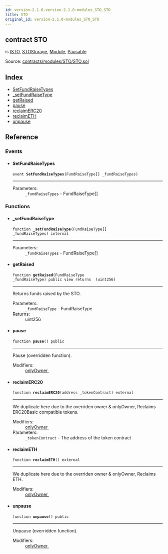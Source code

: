 ```yaml
---
id: version-2.1.0-version-2.1.0-modules_STO_STO
title: STO
original_id: version-2.1.0-modules_STO_STO
---
```


<div class="contract-doc"><div class="contract"><h2 class="contract-header"><span class="contract-kind">contract</span> STO</h2><p class="base-contracts"><span>is</span> <a href="interfaces_ISTO.html">ISTO</a><span>, </span><a href="modules_STO_STOStorage.html">STOStorage</a><span>, </span><a href="modules_Module.html">Module</a><span>, </span><a href="Pausable.html">Pausable</a></p><div class="source">Source: <a href="https://github.com/PolymathNetwork/polymath-core/blob/v2.1.0/contracts/modules/STO/STO.sol" target="_blank">contracts/modules/STO/STO.sol</a></div></div><div class="index"><h2>Index</h2><ul><li><a href="modules_STO_STO.html#SetFundRaiseTypes">SetFundRaiseTypes</a></li><li><a href="modules_STO_STO.html#_setFundRaiseType">_setFundRaiseType</a></li><li><a href="modules_STO_STO.html#getRaised">getRaised</a></li><li><a href="modules_STO_STO.html#pause">pause</a></li><li><a href="modules_STO_STO.html#reclaimERC20">reclaimERC20</a></li><li><a href="modules_STO_STO.html#reclaimETH">reclaimETH</a></li><li><a href="modules_STO_STO.html#unpause">unpause</a></li></ul></div><div class="reference"><h2>Reference</h2><div class="events"><h3>Events</h3><ul><li><div class="item event"><span id="SetFundRaiseTypes" class="anchor-marker"></span><h4 class="name">SetFundRaiseTypes</h4><div class="body"><code class="signature">event <strong>SetFundRaiseTypes</strong><span>(FundRaiseType[] _fundRaiseTypes) </span></code><hr/><dl><dt><span class="label-parameters">Parameters:</span></dt><dd><div><code>_fundRaiseTypes</code> - FundRaiseType[]</div></dd></dl></div></div></li></ul></div><div class="functions"><h3>Functions</h3><ul><li><div class="item function"><span id="_setFundRaiseType" class="anchor-marker"></span><h4 class="name">_setFundRaiseType</h4><div class="body"><code class="signature">function <strong>_setFundRaiseType</strong><span>(FundRaiseType[] _fundRaiseTypes) </span><span>internal </span></code><hr/><dl><dt><span class="label-parameters">Parameters:</span></dt><dd><div><code>_fundRaiseTypes</code> - FundRaiseType[]</div></dd></dl></div></div></li><li><div class="item function"><span id="getRaised" class="anchor-marker"></span><h4 class="name">getRaised</h4><div class="body"><code class="signature">function <strong>getRaised</strong><span>(FundRaiseType _fundRaiseType) </span><span>public </span><span>view </span><span>returns  (uint256) </span></code><hr/><div class="description"><p>Returns funds raised by the STO.</p></div><dl><dt><span class="label-parameters">Parameters:</span></dt><dd><div><code>_fundRaiseType</code> - FundRaiseType</div></dd><dt><span class="label-return">Returns:</span></dt><dd>uint256</dd></dl></div></div></li><li><div class="item function"><span id="pause" class="anchor-marker"></span><h4 class="name">pause</h4><div class="body"><code class="signature">function <strong>pause</strong><span>() </span><span>public </span></code><hr/><div class="description"><p>Pause (overridden function).</p></div><dl><dt><span class="label-modifiers">Modifiers:</span></dt><dd><a href="modules_Module.html#onlyOwner">onlyOwner </a></dd></dl></div></div></li><li><div class="item function"><span id="reclaimERC20" class="anchor-marker"></span><h4 class="name">reclaimERC20</h4><div class="body"><code class="signature">function <strong>reclaimERC20</strong><span>(address _tokenContract) </span><span>external </span></code><hr/><div class="description"><p>We duplicate here due to the overriden owner &amp; onlyOwner, Reclaims ERC20Basic compatible tokens.</p></div><dl><dt><span class="label-modifiers">Modifiers:</span></dt><dd><a href="modules_Module.html#onlyOwner">onlyOwner </a></dd><dt><span class="label-parameters">Parameters:</span></dt><dd><div><code>_tokenContract</code> - The address of the token contract</div></dd></dl></div></div></li><li><div class="item function"><span id="reclaimETH" class="anchor-marker"></span><h4 class="name">reclaimETH</h4><div class="body"><code class="signature">function <strong>reclaimETH</strong><span>() </span><span>external </span></code><hr/><div class="description"><p>We duplicate here due to the overriden owner &amp; onlyOwner, Reclaims ETH.</p></div><dl><dt><span class="label-modifiers">Modifiers:</span></dt><dd><a href="modules_Module.html#onlyOwner">onlyOwner </a></dd></dl></div></div></li><li><div class="item function"><span id="unpause" class="anchor-marker"></span><h4 class="name">unpause</h4><div class="body"><code class="signature">function <strong>unpause</strong><span>() </span><span>public </span></code><hr/><div class="description"><p>Unpause (overridden function).</p></div><dl><dt><span class="label-modifiers">Modifiers:</span></dt><dd><a href="modules_Module.html#onlyOwner">onlyOwner </a></dd></dl></div></div></li></ul></div></div></div>
